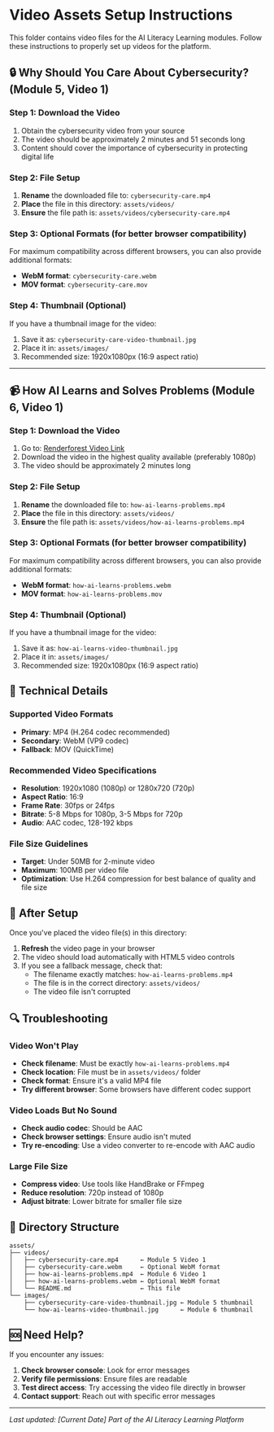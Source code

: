 # Video Assets Setup Instructions

This folder contains video files for the AI Literacy Learning modules. Follow these instructions to properly set up videos for the platform.

## 🔒 Why Should You Care About Cybersecurity? (Module 5, Video 1)

### Step 1: Download the Video
1. Obtain the cybersecurity video from your source
2. The video should be approximately 2 minutes and 51 seconds long
3. Content should cover the importance of cybersecurity in protecting digital life

### Step 2: File Setup
1. **Rename** the downloaded file to: `cybersecurity-care.mp4`
2. **Place** the file in this directory: `assets/videos/`
3. **Ensure** the file path is: `assets/videos/cybersecurity-care.mp4`

### Step 3: Optional Formats (for better browser compatibility)
For maximum compatibility across different browsers, you can also provide additional formats:

- **WebM format**: `cybersecurity-care.webm` 
- **MOV format**: `cybersecurity-care.mov`

### Step 4: Thumbnail (Optional)
If you have a thumbnail image for the video:
1. Save it as: `cybersecurity-care-video-thumbnail.jpg`
2. Place it in: `assets/images/`
3. Recommended size: 1920x1080px (16:9 aspect ratio)

---

## 📹 How AI Learns and Solves Problems (Module 6, Video 1)

### Step 1: Download the Video
1. Go to: [Renderforest Video Link](https://www.renderforest.com/watch-105906131?queue_id=159267567&quality=1080)
2. Download the video in the highest quality available (preferably 1080p)
3. The video should be approximately 2 minutes long

### Step 2: File Setup
1. **Rename** the downloaded file to: `how-ai-learns-problems.mp4`
2. **Place** the file in this directory: `assets/videos/`
3. **Ensure** the file path is: `assets/videos/how-ai-learns-problems.mp4`

### Step 3: Optional Formats (for better browser compatibility)
For maximum compatibility across different browsers, you can also provide additional formats:

- **WebM format**: `how-ai-learns-problems.webm` 
- **MOV format**: `how-ai-learns-problems.mov`

### Step 4: Thumbnail (Optional)
If you have a thumbnail image for the video:
1. Save it as: `how-ai-learns-video-thumbnail.jpg`
2. Place it in: `assets/images/`
3. Recommended size: 1920x1080px (16:9 aspect ratio)

## 🔧 Technical Details

### Supported Video Formats
- **Primary**: MP4 (H.264 codec recommended)
- **Secondary**: WebM (VP9 codec)
- **Fallback**: MOV (QuickTime)

### Recommended Video Specifications
- **Resolution**: 1920x1080 (1080p) or 1280x720 (720p)
- **Aspect Ratio**: 16:9
- **Frame Rate**: 30fps or 24fps
- **Bitrate**: 5-8 Mbps for 1080p, 3-5 Mbps for 720p
- **Audio**: AAC codec, 128-192 kbps

### File Size Guidelines
- **Target**: Under 50MB for 2-minute video
- **Maximum**: 100MB per video file
- **Optimization**: Use H.264 compression for best balance of quality and file size

## 🚀 After Setup

Once you've placed the video file(s) in this directory:

1. **Refresh** the video page in your browser
2. The video should load automatically with HTML5 video controls
3. If you see a fallback message, check that:
   - The filename exactly matches: `how-ai-learns-problems.mp4`
   - The file is in the correct directory: `assets/videos/`
   - The video file isn't corrupted

## 🔍 Troubleshooting

### Video Won't Play
- **Check filename**: Must be exactly `how-ai-learns-problems.mp4`
- **Check location**: File must be in `assets/videos/` folder
- **Check format**: Ensure it's a valid MP4 file
- **Try different browser**: Some browsers have different codec support

### Video Loads But No Sound
- **Check audio codec**: Should be AAC
- **Check browser settings**: Ensure audio isn't muted
- **Try re-encoding**: Use a video converter to re-encode with AAC audio

### Large File Size
- **Compress video**: Use tools like HandBrake or FFmpeg
- **Reduce resolution**: 720p instead of 1080p
- **Adjust bitrate**: Lower bitrate for smaller file size

## 📁 Directory Structure
```
assets/
├── videos/
│   ├── cybersecurity-care.mp4      ← Module 5 Video 1
│   ├── cybersecurity-care.webm     ← Optional WebM format
│   ├── how-ai-learns-problems.mp4  ← Module 6 Video 1
│   ├── how-ai-learns-problems.webm ← Optional WebM format
│   └── README.md                   ← This file
└── images/
    ├── cybersecurity-care-video-thumbnail.jpg ← Module 5 thumbnail
    └── how-ai-learns-video-thumbnail.jpg      ← Module 6 thumbnail
```

## 🆘 Need Help?

If you encounter any issues:

1. **Check browser console**: Look for error messages
2. **Verify file permissions**: Ensure files are readable
3. **Test direct access**: Try accessing the video file directly in browser
4. **Contact support**: Reach out with specific error messages

---

*Last updated: [Current Date]*
*Part of the AI Literacy Learning Platform*